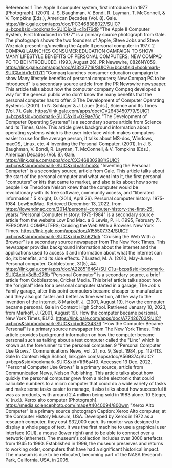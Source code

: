References
		1
The Apple II computer system, first introduced in 1977 [Photograph]. (2001). J. S. Baughman, V. Bondi, R. Layman, T. McConnell, & V. Tompkins (Eds.), American Decades (Vol. 8). Gale. https://link.gale.com/apps/doc/PC3468388027/SUIC?u=bcps&sid=bookmark-SUIC&xid=c1b176d9
"The Apple II Computer System, First Introduced in 1977" is a primary source photograph from Gale. The photograph shows the two founders of Apple, Steve Jobs and Steve Wozniak presenting/unveiling the Apple II personal computer in 1977.
		2
COMPAQ LAUNCHES CONSUMER EDUCATION CAMPAIGN TO SHOW MANY LIFESTYLE BENEFITS OF PERSONAL COMPUTERS; NEW COMPAQ PC TO BE INTRODUCED. (1993, August 26). PR Newswire, 0826NY059. https://link.gale.com/apps/doc/A13237719/SUIC?u=bcps&sid=bookmark-SUIC&xid=1ef7f7f1
"Compaq launches consumer education campaign to show Many lifestyle benefits of personal computers; New Compaq PC to be introduced" is a secondary source article from the PR Newswire newspaper. This article talks about how the computer company Compaq developed a way for the general public who don't know the many benefits that the personal computer has to offer.
		3
The Development of Computer Operating Systems. (2001). In N. Schlager & J. Lauer (Eds.), Science and Its Times (Vol. 7). Gale. https://link.gale.com/apps/doc/CV2643450779/SUIC?u=bcps&sid=bookmark-SUIC&xid=029ae76c
"The Development of Computer Operating Systems" is a secondary source article from Science and its Times, Gale. This article gives background information about operating systems which is the user interface which makes computers easier to use for the average person, it talks about MS-dos, Windows, macOS, Linux, etc.
		4
Inventing the Personal Computer. (2001). In J. S. Baughman, V. Bondi, R. Layman, T. McConnell, & V. Tompkins (Eds.), American Decades (Vol. 8). Gale. https://link.gale.com/apps/doc/CX3468302881/SUIC?u=bcps&sid=bookmark-SUIC&xid=a1cbcb8c
"Inventing the Personal Computer" is a secondary source, article from Gale. This article talks about the start of the personal computer and what went into it, the first personal "computers" or kits that came to market, and also talks about how some people like Theodore Nelson knew that the computer would be revolutionary with its free software, community access, and "liberated information."
		5
Knight, D. (2014, April 26). Personal computer history: 1975-1984. LowEndMac. Retrieved December 13, 2022, from https://lowendmac.com/2014/personal-computer-history-the-first-25-years/
"Personal Computer History: 1975-1984" is a secondary source article from the website Low End Mac. a
		6
Lewis, P. H. (1995, February 7). PERSONAL COMPUTERS; Cruising the Web With a Browser. New York Times. https://link.gale.com/apps/doc/A155507734/SUIC?u=bcps&sid=bookmark-SUIC&xid=d3b621d5
"Cruising the Web With a Browser" is a secondary source newspaper from The New York Times. This newspaper provides background information about the internet and the applications used to access it and information about what the internet can do, its benefits, and its side effects.
		7
Lusted, M. A. (2010, May-June). Personal computer. Cobblestone, 31(5), 44. https://link.gale.com/apps/doc/A228516464/SUIC?u=bcps&sid=bookmark-SUIC&xid=3d8e276b
"Personal Computer" is a secondary source, a brief article from Cobblestone, Cricket Media. This brief article talks about how the "original" idea for a personal computer started in a garage, The Job's Family garage, after this point computers became cheaper to manufacture and they also got faster and better as time went on, all the way to the invention of the internet.
		8
Markoff, J. (2001, August 19). How the computer became personal. Gale in Context: High School. Retrieved January 10, 2023, from Markoff, J. (2001, August 19). How the computer became personal. New York Times, BU12. https://link.gale.com/apps/doc/A77426703/SUIC?u=bcps&sid=bookmark-SUIC&xid=d6234376
"How the Computer Became Personal" is a primary source newspaper from The New York Times. This article provides background information on how the computer became personal such as talking about a test computer called the "Linc" which is known as the forerunner to the personal computer.
		9
"Personal Computer Use Grows." Communications News, vol. 21, no. 9, Sept. 1984, pp. 112-113. Gale In Context: High School, link.gale.com/apps/doc/A569374/SUIC?u=bcps&sid=bookmark-SUIC&xid=1f96a4f0. Accessed 13 Dec. 2022. "Personal Computer Use Grows" is a primary source, article from Communication News, Nelson Publishing. This article talks about how quickly the personal computer grew from a niche electronic that could calculate numbers to a micro computer that could do a wide variety of tasks and make some tasks easier to manage, it also talks about how successful it was as products, with around 2.4 million being sold in 1983 alone.
		10
Steger, V. (n.d.). Xerox alto computer [Photograph]. https://media.sciencephoto.com/image/t4040094/800wm
"Xerox Alto Computer" is a primary source photograph
Caption: Xerox Alto computer, at the Computer History Museum, USA. Developed by Xerox in 1972 as a research computer, they cost $32,000 each. Its monitor was designed to display a whole page of text. It was the first machine to use a graphical user interface (GUI), a mouse (lower right) and to be able to connect over a network (ethernet). The museum's collection includes over 3000 artefacts from 1945 to 1990. Established in 1996, the museum preserves and returns to working order, computers that have had a significant historical impact. The museum is due to be relocated, becoming part of the NASA Research Park, California, USA, in 2005.
